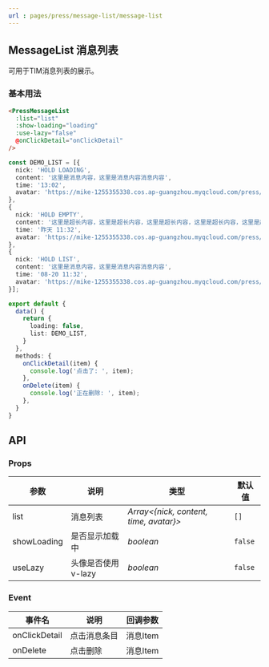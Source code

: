 ```yaml
---
url : pages/press/message-list/message-list
---
```


## MessageList 消息列表


可用于TIM消息列表的展示。
### 基本用法

```html
<PressMessageList
  :list="list"
  :show-loading="loading"
  :use-lazy="false"
  @onClickDetail="onClickDetail"
/>
```

```ts
const DEMO_LIST = [{
  nick: 'HOLD LOADING',
  content: '这里是消息内容，这里是消息内容消息内容',
  time: '13:02',
  avatar: 'https://mike-1255355338.cos.ap-guangzhou.myqcloud.com/press/img/wechat_avatar.png',
},
{
  nick: 'HOLD EMPTY',
  content: '这里是超长内容，这里是超长内容，这里是超长内容，这里是超长内容，这里是超长内容，这里是超长内容，这里是超长内容',
  time: '昨天 11:32',
  avatar: 'https://mike-1255355338.cos.ap-guangzhou.myqcloud.com/press/img/wechat_avatar.png',
},
{
  nick: 'HOLD LIST',
  content: '这里是消息内容，这里是消息内容消息内容',
  time: '08-20 11:32',
  avatar: 'https://mike-1255355338.cos.ap-guangzhou.myqcloud.com/press/img/wechat_avatar.png',
}];

export default {
  data() {
    return {
      loading: false,
      list: DEMO_LIST,
    }
  },
  methods: {
    onClickDetail(item) {
      console.log('点击了: ', item);
    },
    onDelete(item) {
      console.log('正在删除: ', item);
    },
  }
}
```
## API

### Props


| 参数        | 说明               | 类型                                   | 默认值  |
| ----------- | ------------------ | -------------------------------------- | ------- |
| list        | 消息列表           | _Array<{nick, content, time, avatar}>_ | `[]`    |
| showLoading | 是否显示加载中     | _boolean_                              | `false` |
| useLazy     | 头像是否使用v-lazy | _boolean_                              | `false` |


### Event


| 事件名        | 说明         | 回调参数 |
| ------------- | ------------ | -------- |
| onClickDetail | 点击消息条目 | 消息Item |
| onDelete      | 点击删除     | 消息Item |


